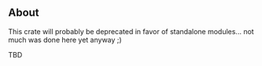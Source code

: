 ## About

This crate will probably be deprecated in favor of standalone modules... not much was done here yet anyway ;)

TBD
